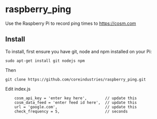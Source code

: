 raspberry_ping
==============

Use the Raspberry Pi to record ping times to <https://cosm.com>


Install
-------

To install, first ensure you have git, node and npm installed on your Pi:

```
sudo apt-get install git nodejs npm
```

Then

```
git clone https://github.com/coreindustries/raspberry_ping.git
```

Edit index.js

```
    cosm_api_key = 'enter key here',        // update this
    cosm_data_feed = 'enter feed id here',  // update this
    url = 'google.com',                     // update this
    check_frequency = 5,                    // seconds
 ```